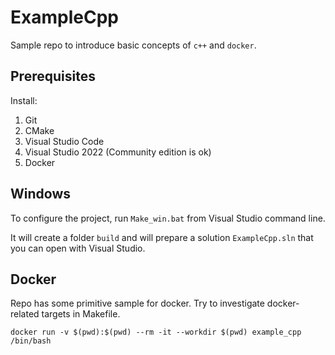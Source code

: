 # ExampleCpp

Sample repo to introduce basic concepts of `c++` and `docker`.

## Prerequisites

Install:

1. Git
1. CMake
1. Visual Studio Code
1. Visual Studio 2022 (Community edition is ok)
1. Docker

## Windows

To configure the project, run `Make_win.bat` from Visual Studio command line.

It will create a folder `build` and will prepare a solution `ExampleCpp.sln` that you
can open with Visual Studio.

## Docker 

Repo has some primitive sample for docker. Try to investigate docker-related
targets in Makefile.

```
docker run -v $(pwd):$(pwd) --rm -it --workdir $(pwd) example_cpp /bin/bash
```

